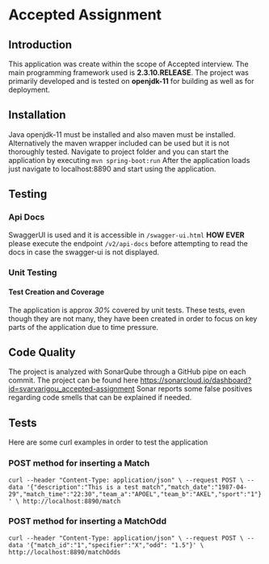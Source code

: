 # Accepted Assignment

## Introduction
This application was create within the scope of Accepted interview. The main programming framework used is **2.3.10.RELEASE**.
The project was primarily developed and is tested on **openjdk-11** for building as well as for deployment.

## Installation
Java openjdk-11 must be installed and also maven must be installed. Alternatively the maven wrapper included can be used but it is not thoroughly tested. Navigate to project folder and you can start the application by executing `mvn spring-boot:run`
After the application loads just navigate to localhost:8890 and start using the application.

## Testing
### Api Docs
SwaggerUI is used and it is accessible in `/swagger-ui.html` **HOW EVER** please execute the endpoint `/v2/api-docs` before attempting to read the docs in case the swagger-ui is not displayed.

### Unit Testing
#### Test Creation and Coverage
The application is approx *30%* covered by unit tests. These tests, even though they are not many, they have been created in order to focus on key parts of the application due to time pressure.  

## Code Quality
The project is analyzed with SonarQube through a GitHub pipe on each commit. The project can be found here https://sonarcloud.io/dashboard?id=svarvarigou_accepted-assignment 
Sonar reports some false positives regarding code smells that can be explained if needed.

## Tests
Here are some curl examples in order to test the application

### POST method for inserting a Match 
`curl --header "Content-Type: application/json" \
--request POST \
--data '{"description":"This is a test match","match_date":"1987-04-29","match_time":"22:30","team_a":"APOEL","team_b":"AKEL","sport":"1"}' \
http://localhost:8890/match`

### POST method for inserting a MatchOdd
`curl --header "Content-Type: application/json" \
--request POST \
--data '{"match_id":"1","specifier":"X","odd": "1.5"}' \
http://localhost:8890/matchOdds`